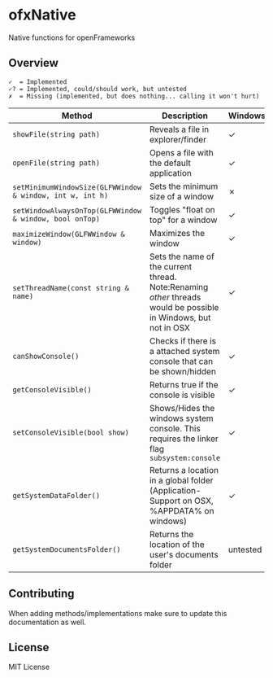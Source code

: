# ofxNative


Native functions for openFrameworks


## Overview


	✓  = Implemented
	✓? = Implemented, could/should work, but untested
	✗  = Missing (implemented, but does nothing... calling it won't hurt)



Method|Description|Windows|OSX
-------|------------------|---|---
`showFile(string path)`|Reveals a file in explorer/finder|✓|✓
`openFile(string path)`|Opens a file with the default application|✓|✓
`setMinimumWindowSize(GLFWWindow & window, int w, int h)`|Sets the minimum size of a window|✗|✓
`setWindowAlwaysOnTop(GLFWWindow & window, bool onTop)`|Toggles "float on top" for a window|✓|✓
`maximizeWindow(GLFWWindow & window)`|Maximizes the window|✓|✓
`setThreadName(const string & name)`|Sets the name of the current thread. Note:Renaming _other_ threads would be possible in Windows, but not in OSX|✓|✓
`canShowConsole()`|Checks if there is a attached system console that can be shown/hidden|✓|✗
`getConsoleVisible()`|Returns true if the console is visible|✓|✗
`setConsoleVisible(bool show)`|Shows/Hides the windows system console. This requires the linker flag `subsystem:console`|✓|✗
`getSystemDataFolder()`|Returns a location in a global folder (Application-Support on OSX, %APPDATA% on windows)|✓|✓
`getSystemDocumentsFolder()`|Returns the location of the user's documents folder|untested|✓


## Contributing

When adding methods/implementations make sure to update this documentation as well.

## License

MIT License
